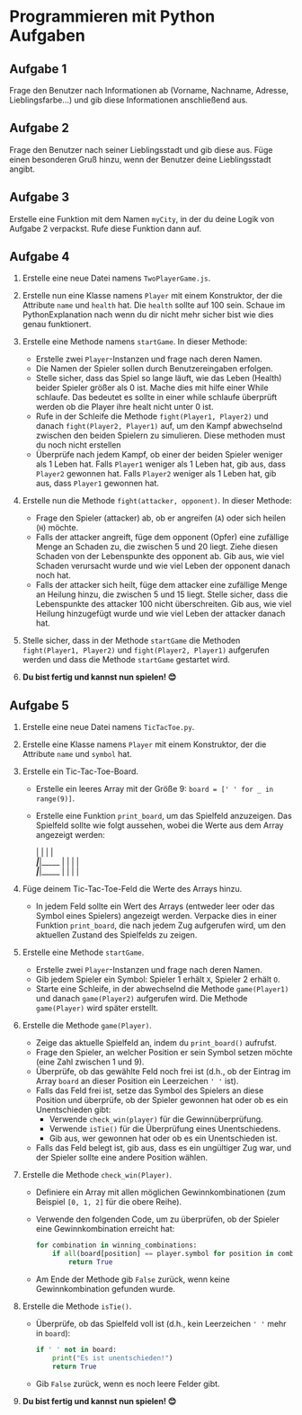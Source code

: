# Programmieren mit Python Aufgaben

## Aufgabe 1

Frage den Benutzer nach Informationen ab (Vorname, Nachname, Adresse, Lieblingsfarbe...) und gib diese Informationen anschließend aus.

## Aufgabe 2

Frage den Benutzer nach seiner Lieblingsstadt und gib diese aus. Füge einen besonderen Gruß hinzu, wenn der Benutzer deine Lieblingsstadt angibt.

## Aufgabe 3

Erstelle eine Funktion mit dem Namen `myCity`, in der du deine Logik von Aufgabe 2 verpackst. Rufe diese Funktion dann auf.

## Aufgabe 4

1. Erstelle eine neue Datei namens `TwoPlayerGame.js`.

2. Erstelle nun eine Klasse namens `Player` mit einem Konstruktor, der die Attribute `name` und `health` hat. Die `health` sollte auf 100 sein. Schaue im PythonExplanation nach wenn du dir nicht mehr sicher bist wie dies genau funktionert.

3. Erstelle eine Methode namens `startGame`. In dieser Methode:
   
   - Erstelle zwei `Player`-Instanzen und frage nach deren Namen.
   - Die Namen der Spieler sollen durch Benutzereingaben erfolgen.
   - Stelle sicher, dass das Spiel so lange läuft, wie das Leben (Health) beider Spieler größer als 0 ist. Mache dies mit hilfe einer While schlaufe. Das bedeutet es sollte in einer while schlaufe überprüft werden ob die Player ihre healt nicht unter 0 ist.
   - Rufe in der Schleife die Methode `fight(Player1, Player2)` und danach `fight(Player2, Player1)` auf, um den Kampf abwechselnd zwischen den beiden Spielern zu simulieren. Diese methoden must du noch nicht erstellen
   - Überprüfe nach jedem Kampf, ob einer der beiden Spieler weniger als 1 Leben hat. Falls `Player1` weniger als 1 Leben hat, gib aus, dass `Player2` gewonnen hat. Falls `Player2` weniger als 1 Leben hat, gib aus, dass `Player1` gewonnen hat.

4. Erstelle nun die Methode `fight(attacker, opponent)`. In dieser Methode:
   
   - Frage den Spieler (attacker) ab, ob er angreifen (`A`) oder sich heilen (`H`) möchte.
   - Falls der attacker angreift, füge dem opponent (Opfer) eine zufällige Menge an Schaden zu, die zwischen 5 und 20 liegt. Ziehe diesen Schaden von der Lebenspunkte des opponent ab. Gib aus, wie viel Schaden verursacht wurde und wie viel Leben der opponent danach noch hat.
   - Falls der attacker sich heilt, füge dem attacker eine zufällige Menge an Heilung hinzu, die zwischen 5 und 15 liegt. Stelle sicher, dass die Lebenspunkte des attacker 100 nicht überschreiten. Gib aus, wie viel Heilung hinzugefügt wurde und wie viel Leben der attacker danach hat.

5. Stelle sicher, dass in der Methode `startGame` die Methoden `fight(Player1, Player2)` und `fight(Player2, Player1)` aufgerufen werden und dass die Methode `startGame` gestartet wird.

6. **Du bist fertig und kannst nun spielen! 😊**

## Aufgabe 5

1. Erstelle eine neue Datei namens `TicTacToe.py`.

2. Erstelle eine Klasse namens `Player` mit einem Konstruktor, der die Attribute `name` und `symbol` hat.

3. Erstelle ein Tic-Tac-Toe-Board.
   
   - Erstelle ein leeres Array mit der Größe 9: `board = [' ' for _ in range(9)]`.
   
   - Erstelle eine Funktion `print_board`, um das Spielfeld anzuzeigen. Das Spielfeld sollte wie folgt aussehen, wobei die Werte aus dem Array angezeigt werden:
     
     |     |
     |     |   
_____|_____|_____
     |     |
     |     |    
_____|_____|_____
     |     |
     |     |    

4. Füge deinem Tic-Tac-Toe-Feld die Werte des Arrays hinzu. 
   
   - In jedem Feld sollte ein Wert des Arrays (entweder leer oder das Symbol eines Spielers) angezeigt werden. Verpacke dies in einer Funktion `print_board`, die nach jedem Zug aufgerufen wird, um den aktuellen Zustand des Spielfelds zu zeigen.

5. Erstelle eine Methode `startGame`.
   
   - Erstelle zwei `Player`-Instanzen und frage nach deren Namen.
   - Gib jedem Spieler ein Symbol: Spieler 1 erhält `X`, Spieler 2 erhält `O`.
   - Starte eine Schleife, in der abwechselnd die Methode `game(Player1)` und danach `game(Player2)` aufgerufen wird. Die Methode `game(Player)` wird später erstellt.

6. Erstelle die Methode `game(Player)`.
   
   - Zeige das aktuelle Spielfeld an, indem du `print_board()` aufrufst.
   - Frage den Spieler, an welcher Position er sein Symbol setzen möchte (eine Zahl zwischen 1 und 9).
   - Überprüfe, ob das gewählte Feld noch frei ist (d.h., ob der Eintrag im Array `board` an dieser Position ein Leerzeichen `' '` ist).
   - Falls das Feld frei ist, setze das Symbol des Spielers an diese Position und überprüfe, ob der Spieler gewonnen hat oder ob es ein Unentschieden gibt:
     - Verwende `check_win(player)` für die Gewinnüberprüfung.
     - Verwende `isTie()` für die Überprüfung eines Unentschiedens.
     - Gib aus, wer gewonnen hat oder ob es ein Unentschieden ist.
   - Falls das Feld belegt ist, gib aus, dass es ein ungültiger Zug war, und der Spieler sollte eine andere Position wählen.

7. Erstelle die Methode `check_win(Player)`.
   
   - Definiere ein Array mit allen möglichen Gewinnkombinationen (zum Beispiel `[0, 1, 2]` für die obere Reihe).
   
   - Verwende den folgenden Code, um zu überprüfen, ob der Spieler eine Gewinnkombination erreicht hat:
     
     ```python
     for combination in winning_combinations:
         if all(board[position] == player.symbol for position in combination):
             return True
     ```
   
   - Am Ende der Methode gib `False` zurück, wenn keine Gewinnkombination gefunden wurde.

8. Erstelle die Methode `isTie()`.
   
   - Überprüfe, ob das Spielfeld voll ist (d.h., kein Leerzeichen `' '` mehr in `board`):
     
     ```python
     if ' ' not in board:
         print("Es ist unentschieden!")
         return True
     ```
   
   - Gib `False` zurück, wenn es noch leere Felder gibt.

9. **Du bist fertig und kannst nun spielen! 😊**
